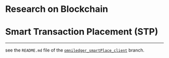 Research on Blockchain
=====================================

# Smart Transaction Placement (STP)
----------------
see the `README.md` file of the [`omniledger_smartPlace_client`](https://github.com/ArtoriaRen/bitcoin/tree/omniledger_smartPlace_client) branch.

